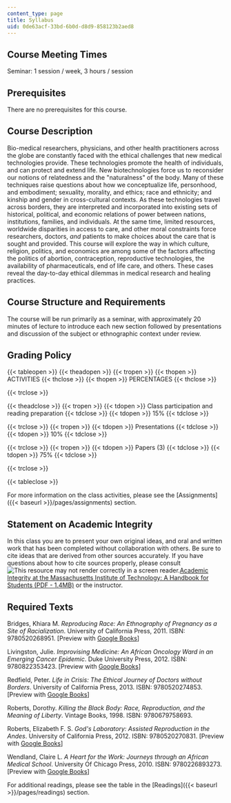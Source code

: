 ```yaml
---
content_type: page
title: Syllabus
uid: 0de63acf-33bd-6b0d-d8d9-858123b2aed8
---
```


Course Meeting Times
--------------------

Seminar: 1 session / week, 3 hours / session

Prerequisites
-------------

There are no prerequisites for this course.

Course Description
------------------

Bio-medical researchers, physicians, and other health practitioners across the globe are constantly faced with the ethical challenges that new medical technologies provide. These technologies promote the health of individuals, and can protect and extend life. New biotechnologies force us to reconsider our notions of relatedness and the "naturalness" of the body. Many of these techniques raise questions about how we conceptualize life, personhood, and embodiment; sexuality, morality, and ethics; race and ethnicity; and kinship and gender in cross-cultural contexts. As these technologies travel across borders, they are interpreted and incorporated into existing sets of historical, political, and economic relations of power between nations, institutions, families, and individuals. At the same time, limited resources, worldwide disparities in access to care, and other moral constraints force researchers, doctors, _and_ patients to make choices about the care that is sought and provided. This course will explore the way in which culture, religion, politics, and economics are among some of the factors affecting the politics of abortion, contraception, reproductive technologies, the availability of pharmaceuticals, end of life care, and others. These cases reveal the day-to-day ethical dilemmas in medical research and healing practices.

Course Structure and Requirements
---------------------------------

The course will be run primarily as a seminar, with approximately 20 minutes of lecture to introduce each new section followed by presentations and discussion of the subject or ethnographic context under review.

Grading Policy
--------------

{{< tableopen >}}
{{< theadopen >}}
{{< tropen >}}
{{< thopen >}}
ACTIVITIES
{{< thclose >}}
{{< thopen >}}
PERCENTAGES
{{< thclose >}}

{{< trclose >}}

{{< theadclose >}}
{{< tropen >}}
{{< tdopen >}}
Class participation and reading preparation
{{< tdclose >}}
{{< tdopen >}}
15%
{{< tdclose >}}

{{< trclose >}}
{{< tropen >}}
{{< tdopen >}}
Presentations
{{< tdclose >}}
{{< tdopen >}}
10%
{{< tdclose >}}

{{< trclose >}}
{{< tropen >}}
{{< tdopen >}}
Papers (3)
{{< tdclose >}}
{{< tdopen >}}
75%
{{< tdclose >}}

{{< trclose >}}

{{< tableclose >}}

For more information on the class activities, please see the [Assignments]({{< baseurl >}}/pages/assignments) section.

Statement on Academic Integrity
-------------------------------

In this class you are to present your own original ideas, and oral and written work that has been completed without collaboration with others. Be sure to cite ideas that are derived from other sources accurately. If you have questions about how to cite sources properly, please consult ![This resource may not render correctly in a screen reader.](/images/inacessible.gif)[Academic Integrity at the Massachusetts Institute of Technology: A Handbook for Students (PDF - 1.4MB)](http://web.mit.edu/academicintegrity/handbook/handbook.pdf) or the instructor.

Required Texts
--------------

Bridges, Khiara M. _Reproducing Race: An Ethnography of Pregnancy as a Site of Racialization_. University of California Press, 2011. ISBN: 9780520268951. \[Preview with [Google Books](http://books.google.com/books?id=QUb1GKG3B_8C&pg=PAfrontcover)\]

Livingston, Julie. _Improvising Medicine: An African Oncology Ward in an Emerging Cancer Epidemic_. Duke University Press, 2012. ISBN: 9780822353423. \[Preview with [Google Books](http://books.google.com/books?id=nKfswD9goqMC&pg=PAfrontcover)\]

Redfield, Peter. _Life in Crisis: The Ethical Journey of Doctors without Borders_. University of California Press, 2013. ISBN: 9780520274853. \[Preview with [Google Books](http://books.google.com/books?id=-5b8PkIViGQC&pg=PAfrontcover)\]

Roberts, Dorothy. _Killing the Black Body: Race, Reproduction, and the Meaning of Liberty_. Vintage Books, 1998. ISBN: 9780679758693.

Roberts, Elizabeth F. S. _God's Laboratory: Assisted Reproduction in the Andes_. University of California Press, 2012. ISBN: 9780520270831. \[Preview with [Google Books](http://books.google.com/books?id=f36zAfFWRo0C&pg=PAfrontcover)\]

Wendland, Claire L. _A Heart for the Work: Journeys through an African Medical School_. University Of Chicago Press, 2010. ISBN: 9780226893273. \[Preview with [Google Books](http://books.google.com/books?id=czX-cS9aDgQC&pg=PAfrontcover)\]

For additional readings, please see the table in the [Readings]({{< baseurl >}}/pages/readings) section.